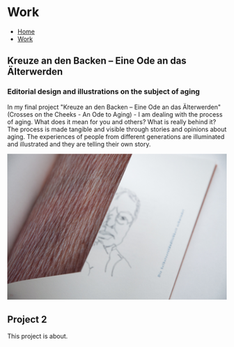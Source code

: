 # Work

- [Home](index.md)
- [Work](work.md)

## Kreuze an den Backen – Eine Ode an das Älterwerden
### Editorial design and illustrations on the subject of aging

In my final project "Kreuze an den Backen – Eine Ode an das Älterwerden" (Crosses on the Cheeks - An Ode to Aging) - I am dealing with the process of aging. What does it mean for you and others? What is really behind it? The process is made tangible and visible through stories and opinions about aging. The experiences of people from different generations are illuminated and illustrated and they are telling their own story.

![Photo of the Final Book](/images/kreuze-an-den-backen.jpg)

## Project 2

This project is about.
